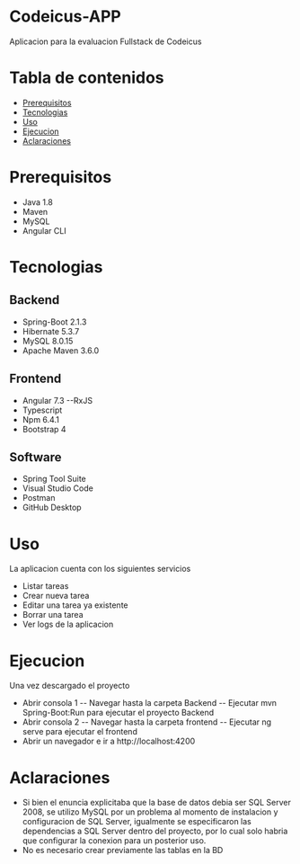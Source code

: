 # Codeicus-APP

Aplicacion para la evaluacion Fullstack de Codeicus
# Tabla de contenidos

- [Prerequisitos](#Prerequisitos)
- [Tecnologias](#Tecnologias)
- [Uso](#Uso)
- [Ejecucion](#Ejecucion)
- [Aclaraciones](#Aclaraciones)
# Prerequisitos
  - Java 1.8
  - Maven
  - MySQL
  - Angular CLI
 # Tecnologias
   ## Backend
   - Spring-Boot 2.1.3
   - Hibernate 5.3.7
   - MySQL 8.0.15
   - Apache Maven 3.6.0
   ## Frontend
   - Angular 7.3
      --RxJS
   - Typescript
   - Npm 6.4.1
   - Bootstrap 4
   
   ## Software
   - Spring Tool Suite
   - Visual Studio Code
   - Postman
   - GitHub Desktop
 
 # Uso
 La aplicacion cuenta con los siguientes servicios
 - Listar tareas
 - Crear nueva tarea
 - Editar una tarea ya existente
 - Borrar una tarea
 - Ver logs de la aplicacion
 
 # Ejecucion
 Una vez descargado el proyecto 
 - Abrir consola 1
 -- Navegar hasta la carpeta Backend
 -- Ejecutar mvn Spring-Boot:Run para ejecutar el proyecto Backend
 - Abrir consola 2
 -- Navegar hasta la carpeta frontend
 -- Ejecutar ng serve para ejecutar el frontend
 - Abrir un navegador e ir a http://localhost:4200
 
 # Aclaraciones
 - Si bien el enuncia explicitaba que la base de datos debia ser SQL Server 2008, se utilizo MySQL por un problema al momento de instalacion y configuracion de SQL Server, igualmente se especificaron las dependencias a SQL Server dentro del proyecto, por lo cual solo habria que configurar la conexion para un posterior uso.
 - No es necesario crear previamente las tablas en la BD
